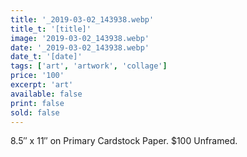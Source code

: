 ```yaml
---
title: '_2019-03-02_143938.webp'
title_t: '[title]'
image: '2019-03-02_143938.webp'
date: '_2019-03-02_143938.webp'
date_t: '[date]'
tags: ['art', 'artwork', 'collage']
price: '100'
excerpt: 'art'
available: false
print: false
sold: false
---
```



8.5″ x 11″ on Primary Cardstock Paper.
$100 Unframed.
